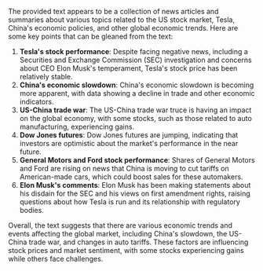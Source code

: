 The provided text appears to be a collection of news articles and summaries about various topics related to the US stock market, Tesla, China's economic policies, and other global economic trends. Here are some key points that can be gleaned from the text:

1. **Tesla's stock performance**: Despite facing negative news, including a Securities and Exchange Commission (SEC) investigation and concerns about CEO Elon Musk's temperament, Tesla's stock price has been relatively stable.
2. **China's economic slowdown**: China's economic slowdown is becoming more apparent, with data showing a decline in trade and other economic indicators.
3. **US-China trade war**: The US-China trade war truce is having an impact on the global economy, with some stocks, such as those related to auto manufacturing, experiencing gains.
4. **Dow Jones futures**: Dow Jones futures are jumping, indicating that investors are optimistic about the market's performance in the near future.
5. **General Motors and Ford stock performance**: Shares of General Motors and Ford are rising on news that China is moving to cut tariffs on American-made cars, which could boost sales for these automakers.
6. **Elon Musk's comments**: Elon Musk has been making statements about his disdain for the SEC and his views on first amendment rights, raising questions about how Tesla is run and its relationship with regulatory bodies.

Overall, the text suggests that there are various economic trends and events affecting the global market, including China's slowdown, the US-China trade war, and changes in auto tariffs. These factors are influencing stock prices and market sentiment, with some stocks experiencing gains while others face challenges.